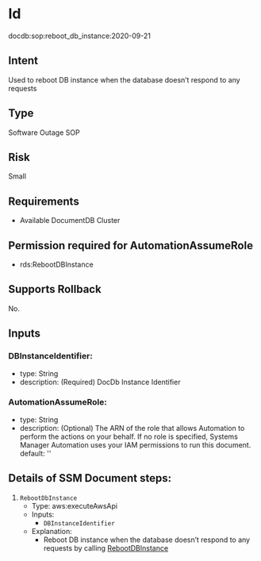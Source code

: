 # Id
docdb:sop:reboot_db_instance:2020-09-21

## Intent
Used to reboot DB instance when the database doesn’t respond to any requests

## Type
Software Outage SOP

## Risk
Small

## Requirements
* Available DocumentDB Cluster

## Permission required for AutomationAssumeRole
* rds:RebootDBInstance

## Supports Rollback
No.

## Inputs
### DBInstanceIdentifier:
* type: String
* description: (Required) DocDb Instance Identifier
### AutomationAssumeRole:
* type: String
* description: 
    (Optional) The ARN of the role that allows Automation to perform
    the actions on your behalf. If no role is specified, Systems Manager Automation
    uses your IAM permissions to run this document.
    default: ''

## Details of SSM Document steps:
1. `RebootDbInstance`
   * Type: aws:executeAwsApi
   * Inputs:
      * `DBInstanceIdentifier`
   * Explanation:
      * Reboot DB instance when the database doesn’t respond to any requests by
        calling [RebootDBInstance](https://docs.aws.amazon.com/documentdb/latest/developerguide/API_RebootDBInstance.html) 